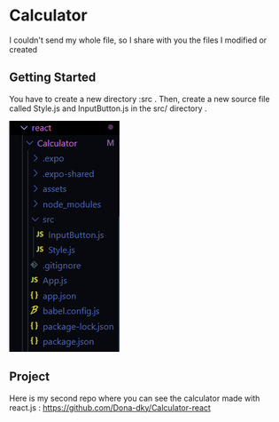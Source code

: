 # Calculator

I couldn't send my whole file, so I share with you the files I modified or created

## Getting Started

You have to create a new directory :src .
Then, create a new source file called Style.js and InputButton.js in the src/ directory .

![](img/Capture.PNG)

## Project

Here is my second repo where you can see the calculator made with react.js : https://github.com/Dona-dky/Calculator-react